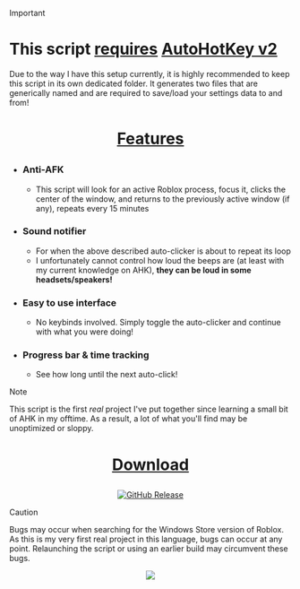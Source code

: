 > [!IMPORTANT]
> # This script **<ins>requires</ins>** [AutoHotKey v2](https://autohotkey.com/download/ahk-v2.exe)
> Due to the way I have this setup currently, it is highly recommended to keep this script in its own dedicated folder. It generates two files that are generically named and are required to save/load your settings data to and from!
# <p align=center><ins>**Features**</ins></p>
- ### Anti-AFK
  - This script will look for an active Roblox process, focus it, clicks the center of the window, and returns to the previously active window (if any), repeats every 15 minutes
- ### Sound notifier
  - For when the above described auto-clicker is about to repeat its loop
  - I unfortunately cannot control how loud the beeps are (at least with my current knowledge on AHK), **they can be loud in some headsets/speakers!**
- ### Easy to use interface
  - No keybinds involved. Simply toggle the auto-clicker and continue with what you were doing!
- ### Progress bar & time tracking
  - See how long until the next auto-click!
> [!NOTE]
> This script is the first *real* project I've put together since learning a small bit of AHK in my offtime. As a result, a lot of what you'll find may be unoptimized or sloppy.

# <p align=center><ins>**Download**</ins></p>
<div align="center">
  
[![GitHub Release](https://img.shields.io/github/v/release/WoahItsJeebus/Roblox-Anti-AFK?sort=semver&display_name=release&style=for-the-badge&label=Latest)](https://github.com/WoahItsJeebus/Roblox-Anti-AFK/releases/download/Latest/Roblox.Anti-AFK.Script.By.Jeebus.zip)

</div>

> [!CAUTION]
> Bugs may occur when searching for the Windows Store version of Roblox.
> As this is my very first real project in this language, bugs can occur at any point. Relaunching the script or using an earlier build may circumvent these bugs.

<p align="center">
  <img src="https://github.com/user-attachments/assets/283170fe-7cda-45f2-bbe1-f591987437e4">
</p>
